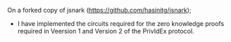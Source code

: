 On a forked copy of jsnark (https://github.com/hasinitg/jsnark);

- I have implemented the circuits required for the zero knowledge proofs required in Veersion 1 and Version 2 of the PrivIdEx protocol.
